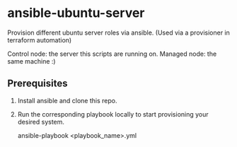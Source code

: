 # ansible-ubuntu-server

Provision different ubuntu server roles via ansible. (Used via a provisioner in terraform automation)

Control node: the server this scripts are running on.
Managed node: the same machine :)


## Prerequisites

1. Install ansible and clone this repo.

2. Run the corresponding playbook locally to start provisioning your desired system.

    ansible-playbook <playbook_name>.yml

